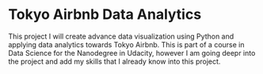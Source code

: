 # Tokyo Airbnb Data Analytics
This project I will create advance data visualization using Python and applying data analytics towards Tokyo Airbnb. This is part of a course in Data Science for the Nanodegree in Udacity, however I am going deepr into the project and add my skills that I already know into this project. 
